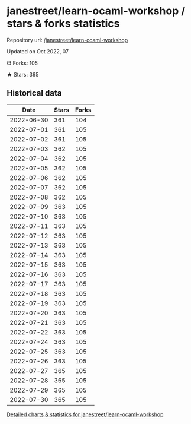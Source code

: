 # janestreet/learn-ocaml-workshop / stars & forks statistics

Repository url: [/janestreet/learn-ocaml-workshop](https://github.com/janestreet/learn-ocaml-workshop)

Updated on Oct 2022, 07

☋ Forks: 105

★ Stars: 365

## Historical data
| Date | Stars | Forks |
|------|-------|-------|
| 2022-06-30 | 361 | 104 | 
| 2022-07-01 | 361 | 105 | 
| 2022-07-02 | 361 | 105 | 
| 2022-07-03 | 362 | 105 | 
| 2022-07-04 | 362 | 105 | 
| 2022-07-05 | 362 | 105 | 
| 2022-07-06 | 362 | 105 | 
| 2022-07-07 | 362 | 105 | 
| 2022-07-08 | 362 | 105 | 
| 2022-07-09 | 363 | 105 | 
| 2022-07-10 | 363 | 105 | 
| 2022-07-11 | 363 | 105 | 
| 2022-07-12 | 363 | 105 | 
| 2022-07-13 | 363 | 105 | 
| 2022-07-14 | 363 | 105 | 
| 2022-07-15 | 363 | 105 | 
| 2022-07-16 | 363 | 105 | 
| 2022-07-17 | 363 | 105 | 
| 2022-07-18 | 363 | 105 | 
| 2022-07-19 | 363 | 105 | 
| 2022-07-20 | 363 | 105 | 
| 2022-07-21 | 363 | 105 | 
| 2022-07-22 | 363 | 105 | 
| 2022-07-24 | 363 | 105 | 
| 2022-07-25 | 363 | 105 | 
| 2022-07-26 | 363 | 105 | 
| 2022-07-27 | 365 | 105 | 
| 2022-07-28 | 365 | 105 | 
| 2022-07-29 | 365 | 105 | 
| 2022-07-30 | 365 | 105 | 


[Detailed charts & statistics for janestreet/learn-ocaml-workshop](https://reviewgithub.com/rep/janestreet/learn-ocaml-workshop)

